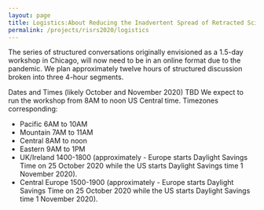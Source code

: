 ```yaml
---
layout: page
title: Logistics:About Reducing the Inadvertent Spread of Retracted Science: Shaping a Research and Implementation Agenda
permalink: /projects/risrs2020/logistics
---
```


The series of structured conversations originally envisioned as a 1.5-day workshop in Chicago, will now need to be in an online format due to the pandemic. We plan approximately twelve hours of structured discussion broken into three 4-hour segments. 

Dates and Times (likely October and November 2020) TBD
We expect to run the workshop from 8AM to noon US Central time. Timezones corresponding:
- Pacific 6AM to 10AM
- Mountain 7AM to 11AM
- Central 8AM to noon
- Eastern 9AM to 1PM
- UK/Ireland 1400-1800 (approximately - Europe starts Daylight Savings Time on 25 October 2020 while the US starts Daylight Savings time 1 November 2020).
- Central Europe 1500-1900 (approximately - Europe starts Daylight Savings Time on 25 October 2020 while the US starts Daylight Savings time 1 November 2020).
